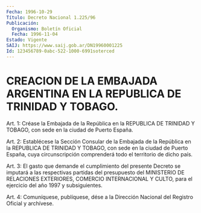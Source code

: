 ```yaml
---
Fecha: 1996-10-29
Título: Decreto Nacional 1.225/96
Publicación:
  Organismo: Boletín Oficial
  Fecha: 1996-11-04
Estado: Vigente
SAIJ: https://www.saij.gob.ar/DN19960001225
Id: 123456789-0abc-522-1000-6991soterced
---
```

# CREACION DE LA EMBAJADA ARGENTINA EN LA REPUBLICA DE TRINIDAD Y TOBAGO.

<a id="1"></a>
Art. 1: Créase la Embajada de la República en la REPUBLICA DE TRINIDAD Y TOBAGO, con sede en la ciudad de Puerto España.

<a id="2"></a>
Art. 2: Establécese la Sección Consular de la Embajada de la República en la REPUBLICA DE TRINIDAD Y TOBAGO, con sede en la ciudad de Puerto España, cuya circunscripción comprenderá todo el territorio de dicho país.

<a id="3"></a>
Art. 3: El gasto que demande el cumplimiento del presente Decreto se imputará a las respectivas partidas del presupuesto del MINISTERIO DE RELACIONES EXTERIORES, COMERCIO INTERNACIONAL Y CULTO, para el ejercicio del año 1997 y subsiguientes.

<a id="4"></a>
Art. 4: Comuníquese, publíquese, dése a la Dirección Nacional del Registro Oficial y archívese.